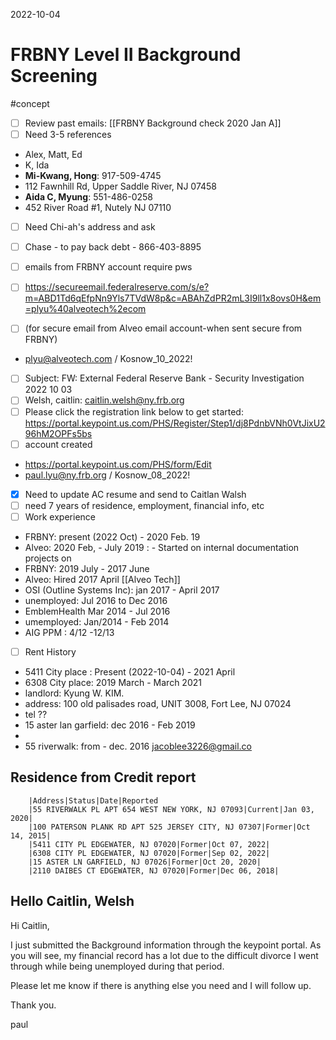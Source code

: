 2022-10-04


# FRBNY Level II Background Screening
#concept

- [ ] Review past emails: [[FRBNY Background check 2020 Jan A]]
- [ ] Need 3-5 references
- Alex, Matt, Ed
- K, Ida
- **Mi-Kwang, Hong**: 917-509-4745
- 112 Fawnhill Rd, Upper Saddle River, NJ 07458
- **Aida C, Myung**: 551-486-0258
- 452 River Road #1, Nutely NJ 07110
- [ ] Need Chi-ah's address and ask
- [ ] Chase - to pay back debt - 866-403-8895

- [ ] emails from FRBNY account require pws
- [ ] https://secureemail.federalreserve.com/s/e?m=ABD1Td6qEfpNn9Yls7TVdW8p&c=ABAhZdPR2mL3I9ll1x8ovs0H&em=plyu%40alveotech%2ecom
- [ ] (for secure email from Alveo email account-when sent secure from FRBNY)
- plyu@alveotech.com / Kosnow_10_2022!
- [ ] Subject: FW: External  Federal Reserve Bank - Security Investigation 2022 10 03
- [ ] Welsh, caitlin: caitlin.welsh@ny.frb.org
- [ ]  Please click the registration link below to get started: https://portal.keypoint.us.com/PHS/Register/Step1/dj8PdnbVNh0VtJixU296hM2OPFs5bs 
- [ ]  account created
- https://portal.keypoint.us.com/PHS/form/Edit
- paul.lyu@ny.frb.org /  Kosnow_08_2022!
- [x] Need to update AC resume and send to Caitlan Walsh
- [ ] need 7 years of residence, employment, financial info, etc
- [ ] Work experience
- FRBNY: present (2022 Oct) - 2020 Feb. 19
- Alveo: 2020 Feb, - July 2019 : -  Started on internal documentation projects on
- FRBNY: 2019 July - 2017 June
- Alveo: Hired 2017 April [[Alveo Tech]]
- OSI (Outline Systems Inc):  jan 2017 - April 2017
- unemployed: Jul 2016 to Dec 2016 
- EmblemHealth Mar 2014 - Jul 2016
- umemployed: Jan/2014 - Feb 2014
-  AIG PPM :  4/12 -12/13
- [ ] Rent History
- 5411 City place : Present (2022-10-04) - 2021 April 
- 6308 City place: 2019 March - March 2021 
- landlord: Kyung W. KIM. 
- address: 100 old palisades road, UNIT 3008, Fort Lee, NJ 07024
- tel ??
- 15 aster lan garfield:  dec 2016 -  Feb 2019
- 
- 55 riverwalk: from - dec. 2016
jacoblee3226@gmail.co

## Residence from Credit report
		|Address|Status|Date|Reported
		|55 RIVERWALK PL APT 654 WEST NEW YORK, NJ 07093|Current|Jan 03, 2020|
		|100 PATERSON PLANK RD APT 525 JERSEY CITY, NJ 07307|Former|Oct 14, 2015|
		|5411 CITY PL EDGEWATER, NJ 07020|Former|Oct 07, 2022|
		|6308 CITY PL EDGEWATER, NJ 07020|Former|Sep 02, 2022|
		|15 ASTER LN GARFIELD, NJ 07026|Former|Oct 20, 2020|
		|2110 DAIBES CT EDGEWATER, NJ 07020|Former|Dec 06, 2018|


## Hello Caitlin, Welsh

Hi Caitlin,

I just submitted the Background information through the keypoint portal. As you will see, my financial record has a lot due to the difficult divorce I went through while being unemployed during that period.

Please let me know if there is anything else you need and I will follow up.

Thank you.

paul